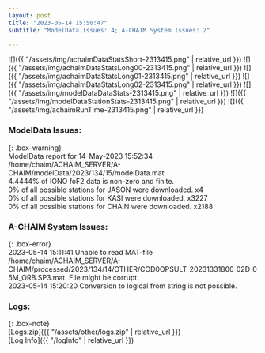```yaml
---
layout: post
title: "2023-05-14 15:50:47"
subtitle: "ModelData Issues: 4; A-CHAIM System Issues: 2"

---
```


![]({{ "/assets/img/achaimDataStatsShort-2313415.png" | relative_url }})
![]({{ "/assets/img/achaimDataStatsLong00-2313415.png" | relative_url }})
![]({{ "/assets/img/achaimDataStatsLong01-2313415.png" | relative_url }})
![]({{ "/assets/img/achaimDataStatsLong02-2313415.png" | relative_url }})
![]({{ "/assets/img/modelDataDataStats-2313415.png" | relative_url }})
![]({{ "/assets/img/modelDataStationStats-2313415.png" | relative_url }})
![]({{ "/assets/img/achaimRunTime-2313415.png" | relative_url }})


### ModelData Issues:  
  
{: .box-warning}  
 ModelData report for 14-May-2023 15:52:34   
 /home/chaim/ACHAIM_SERVER/A-CHAIM/modelData/2023/134/15/modelData.mat   
 4.4444% of IONO foF2 data is non-zero and finite.   
 0% of all possible stations for JASON were downloaded. x4   
 0% of all possible stations for KASI were downloaded. x3227   
 0% of all possible stations for CHAIN were downloaded. x2188   
  
### A-CHAIM System Issues:  
  
{: .box-error}  
2023-05-14 15:11:41 Unable to read MAT-file /home/chaim/ACHAIM_SERVER/A-CHAIM/processed/2023/134/14/OTHER/COD0OPSULT_20231331800_02D_05M_ORB.SP3.mat. File might be corrupt.  
2023-05-14 15:20:20 Conversion to logical from string is not possible.  

### Logs:  
  
{: .box-note}  
[Logs.zip]({{ "/assets/other/logs.zip" | relative_url }})  
[Log Info]({{ "/logInfo" | relative_url }})  
